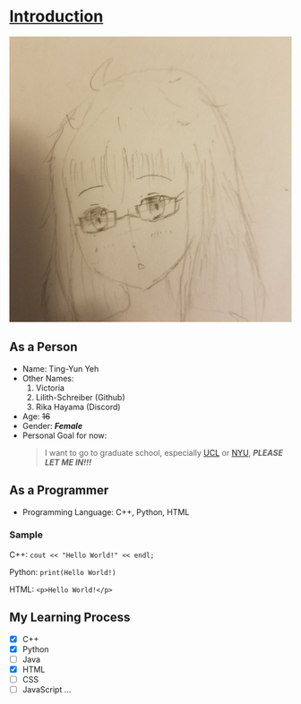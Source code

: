 # [Introduction](\README.md)

![This is an image](\mydrawing.jpg)

## As a Person
- Name: Ting-Yun Yeh
- Other Names:
  1. Victoria
  2. Lilith-Schreiber (Github)
  3. Rika Hayama (Discord)
- Age: ~~16~~
- Gender: ***Female***
- Personal Goal for now:
  > I want to go to graduate school, especially [UCL](https://www.ucl.ac.uk/) or [NYU](https://www.nyu.edu/), ***PLEASE LET ME IN!!!***

## As a Programmer
- Programming Language: C++, Python, HTML

### Sample
C++:
`cout << "Hello World!" << endl;`

Python:
`print(Hello World!)`

HTML:
`<p>Hello World!</p>`

## My Learning Process
- [x] C++
- [x] Python
- [ ] Java
- [x] HTML
- [ ] CSS
- [ ] JavaScript
...